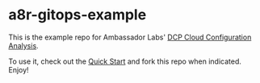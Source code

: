 # a8r-gitops-example

This is the example repo for Ambassador Labs' [DCP Cloud Configuration Analysis](https://www.getambassador.io/docs/cloud/latest/config-analysis/quick-start/).

To use it, check out the [Quick Start](https://www.getambassador.io/docs/cloud/latest/config-analysis/quick-start/) and fork this repo when indicated. Enjoy!
